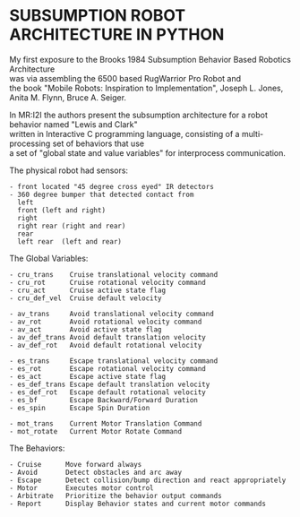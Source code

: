 # SUBSUMPTION ROBOT ARCHITECTURE IN PYTHON  

My first exposure to the Brooks 1984 Subsumption Behavior Based Robotics Architecture  
was via assembling the 6500 based RugWarrior Pro Robot and  
the book "Mobile Robots: Inspiration to Implementation", Joseph L. Jones, Anita M. Flynn, Bruce A. Seiger.  

In MR:I2I the authors present the subsumption architecture for a robot behavior named "Lewis and Clark"  
written in Interactive C programming language, consisting of a multi-processing set of behaviors that use  
a set of "global state and value variables" for interprocess communication.  

The physical robot had sensors:
```
- front located "45 degree cross eyed" IR detectors
- 360 degree bumper that detected contact from  
  left  
  front (left and right)
  right
  right rear (right and rear) 
  rear
  left rear  (left and rear)
```


The Global Variables:
```
- cru_trans    Cruise translational velocity command  
- cru_rot      Cruise rotational velocity command  
- cru_act      Cruise active state flag  
- cru_def_vel  Cruise default velocity   

- av_trans     Avoid translational velocity command  
- av_rot       Avoid rotational velocity command  
- av_act       Avoid active state flag  
- av_def_trans Avoid default translation velocity  
- av_def_rot   Avoid default rotational velocity  

- es_trans     Escape translational velocity command  
- es_rot       Escape rotational velocity command  
- es_act       Escape active state flag  
- es_def_trans Escape default translation velocity  
- es_def_rot   Escape default rotational velocity  
- es_bf        Escape Backward/Forward Duration  
- es_spin      Escape Spin Duration  

- mot_trans    Current Motor Translation Command  
- mot_rotate   Current Motor Rotate Command  
```

The Behaviors:
```
- Cruise      Move forward always  
- Avoid       Detect obstacles and arc away  
- Escape      Detect collision/bump direction and react appropriately  
- Motor       Executes motor control  
- Arbitrate   Prioritize the behavior output commands  
- Report      Display Behavior states and current motor commands  
```

